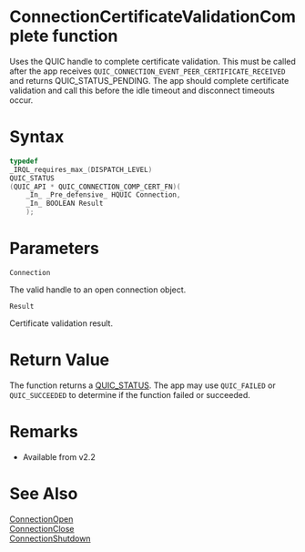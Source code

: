 ConnectionCertificateValidationComplete function
======

Uses the QUIC handle to complete certificate validation. This must be called after the app receives `QUIC_CONNECTION_EVENT_PEER_CERTIFICATE_RECEIVED` and returns QUIC_STATUS_PENDING. The app should complete certificate validation and call this before the idle timeout and disconnect timeouts occur.

# Syntax

```C
typedef
_IRQL_requires_max_(DISPATCH_LEVEL)
QUIC_STATUS
(QUIC_API * QUIC_CONNECTION_COMP_CERT_FN)(
    _In_ _Pre_defensive_ HQUIC Connection,
    _In_ BOOLEAN Result
    );
```

# Parameters

`Connection`

The valid handle to an open connection object.

`Result`

Certificate validation result.

# Return Value

The function returns a [QUIC_STATUS](QUIC_STATUS.md). The app may use `QUIC_FAILED` or `QUIC_SUCCEEDED` to determine if the function failed or succeeded.

# Remarks

- Available from v2.2

# See Also

[ConnectionOpen](ConnectionStart.md)<br>
[ConnectionClose](ConnectionClose.md)<br>
[ConnectionShutdown](ConnectionShutdown.md)<br>
